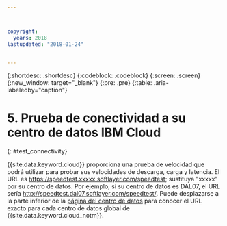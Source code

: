 ```yaml
---



copyright:
  years: 2018
lastupdated: "2018-01-24"


---
```


{:shortdesc: .shortdesc}
{:codeblock: .codeblock}
{:screen: .screen}
{:new_window: target="_blank"}
{:pre: .pre}
{:table: .aria-labeledby="caption"}

# 5. Prueba de conectividad a su centro de datos IBM Cloud
{: #test_connectivity}

{{site.data.keyword.cloud}} proporciona una prueba de velocidad que podrá utilizar para probar sus velocidades de descarga, carga y latencia. El URL es https://speedtest.xxxxx.softlayer.com/speedtest; sustituya "xxxxx" por su centro de datos. Por ejemplo, si su centro de datos es DAL07, el URL sería http://speedtest.dal07.softlayer.com/speedtest/. Puede desplazarse a la parte inferior de la [página del centro de datos](https://www.ibm.com/cloud-computing/bluemix/data-centers) para conocer el URL exacto para cada centro de datos global de {{site.data.keyword.cloud_notm}}.
